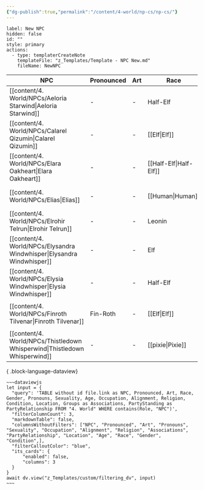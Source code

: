 ```yaml
---
{"dg-publish":true,"permalink":"/content/4-world/np-cs/np-cs/"}
---
```





```meta-bind-button
label: New NPC
hidden: false
id: ""
style: primary
actions:
  - type: templaterCreateNote
    templateFile: "z_Templates/Template - NPC New.md"
    fileName: NewNPC
```


| NPC                                                                           | Pronounced | Art | Race                   | Gender | Pronouns | Sexuality | Age          | Occupation                                                                       | Alignment                          | Religion                                                                | Condition | Location                                                                                            | Associations                                                                                     | PartyRelationship |
| ----------------------------------------------------------------------------- | ---------- | --- | ---------------------- | ------ | -------- | --------- | ------------ | -------------------------------------------------------------------------------- | ---------------------------------- | ----------------------------------------------------------------------- | --------- | --------------------------------------------------------------------------------------------------- | ------------------------------------------------------------------------------------------------ | ----------------- |
| [[content/4. World/NPCs/Aeloria Starwind\|Aeloria Starwind]]               | \-         | \-  | Half-Elf               | Female | \-       | \-        | \-           | Enchanter                                                                        | Chaotic Good                       | Sehanine Moonbow                                                        | Alive     | Elmswatch Enclave                                                                                   | The Moonlit Order                                                                                | Friendly          |
| [[content/4. World/NPCs/Calarel Qizumin\|Calarel Qizumin]]                 | \-         | \-  | [[Elf\|Elf]]           | Female | He/Him   | Asexual   | Mature Adult | [[6. Database/World-Building-main/Occupations/Government/summoner.md\|summoner]] | [[Lawful Neutral\|Lawful Neutral]] | \-                                                                      | Healthy   | <ul><li>[[content/4. World/Places/Calindor/Glitterfall/Glitterfall.md\\|Glitterfall]]</li></ul>     | \-                                                                                               | Friendly          |
| [[content/4. World/NPCs/Elara Oakheart\|Elara Oakheart]]                   | \-         | \-  | [[Half-Elf\|Half-Elf]] | Female | She/Her  | Bisexual  | Mature Adult | \-                                                                               | [[Chaotic Good\|Chaotic Good]]     | \-                                                                      | Healthy   | \-                                                                                                  | \-                                                                                               | \-                |
| [[content/4. World/NPCs/Elias\|Elias]]                                     | \-         | \-  | [[Human\|Human]]       | Male   | He/Him   | Straight  | Mature Adult | [[6. Database/World-Building-main/Occupations/Services/miller.md\|miller]]       | [[Neutral Good\|Neutral Good]]     | \-                                                                      | Healthy   | [[content/4. World/Places/Calindor/Borfaldor/Petalwood/Petalwood\|Petalwood]]                    | \-                                                                                               | Friendly          |
| [[content/4. World/NPCs/Elrohir Telrun\|Elrohir Telrun]]                   | \-         | \-  | Leonin                 | Male   | \-       | \-        | \-           | Sheriff of Petalwood                                                             | Lawful Neutral                     | Worships Solonor Thelandira                                             | Healthy   | Petalwood                                                                                           | The Dawn's Shadow, King's Guard                                                                  | Potential Ally    |
| [[content/4. World/NPCs/Elysandra Windwhisper\|Elysandra Windwhisper]]     | \-         | \-  | Elf                    | Female | \-       | \-        | \-           | Enchanter                                                                        | Chaotic Good                       | Follower of Corellon Larethian                                          | Healthy   | Enchanted Glade in the Forest of Whispers                                                           | The Circle of Enchanters                                                                         | Potential Ally    |
| [[content/4. World/NPCs/Elysia Windwhisper\|Elysia Windwhisper]]           | \-         | \-  | Half-Elf               | Female | \-       | \-        | \-           | Bard and Storyteller                                                             | Chaotic Good                       | Sehanine Moonbow                                                        | Healthy   | The Singing Woods Tavern                                                                            | The Whispering Lyre Performers                                                                   | Friendly          |
| [[content/4. World/NPCs/Finroth Tilvenar\|Finroth Tilvenar]]               | Fin-Roth   | \-  | [[Elf\|Elf]]           | Male   | He/Him   | Straight  | Mature Adult | \-                                                                               | [[Neutral Evil\|Neutral Evil]]     | [[content/4. World/Religion/Deities/elven-zandilar\|elven-zandilar]] | Healthy   | <ul><li>[[content/4. World/Places/Calindor/Borfaldor/Petalwood/Petalwood.md\\|Petalwood]]</li></ul> | [[content/4. World/Factions/Welcomers\|Welcomers]]                                            | Hostile           |
| [[content/4. World/NPCs/Thistledown Whisperwind\|Thistledown Whisperwind]] | \-         | \-  | [[pixie\|Pixie]]       | Female | She/Her  | Bisexual  | Adult        | [[baker\|baker]]                                                                 | [[Chaotic Good\|Chaotic Good]]     | \-                                                                      | Healthy   | [[content/4. World/Places/Calindor/Borfaldor/Petalwood/Petalwood\|Petalwood]]                    | [[content/4. World/Factions/The Whispering Court/The Whispering Court\|The Whispering Court]] | Friendly          |

{ .block-language-dataview}





````
~~~dataviewjs
let input = {
  "query": 'TABLE without id file.link as NPC, Pronounced, Art, Race, Gender, Pronouns, Sexuality, Age, Occupation, Alignment, Religion, Condition, Location, Groups as Associations, PartyStanding as PartyRelationship FROM "4. World" WHERE contains(Role, "NPC")',
  "filterColumnCount": 3,
  "markdownTable": false,
  "columnsWithoutFilters": ["NPC", "Pronounced", "Art", "Pronouns", "Sexuality", "Occupation", "Alignment", "Religion", "Associations", "PartyRelationship", "Location", "Age", "Race", "Gender", "Condition",],
  "filterCalloutColor": "blue",
  "its_cards": {
      "enabled": false,
      "columns": 3
  }
}
await dv.view("z_Templates/custom/filtering_dv", input) 
~~~
````


